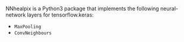 NNhealpix is a Python3 package that implements the following
neural-network layers for tensorflow.keras:

- `MaxPooling`
- `ConvNeighbours`

